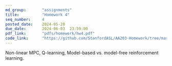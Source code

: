 ```yaml
---
md_group:       "assignments"
title:          "Homework 4"
seq_number:     4
posted_date:    2024-05-20
due_date:       2024-06-03  23:59:00
pdf_link:       "pdfs/homework/hw4.pdf"
code_link:      "https://github.com/StanfordASL/AA203-Homework/tree/master"
---
```


Non-linear MPC, Q-learning, Model-based vs. model-free reinforcement learning.
